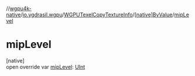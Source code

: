 //[wgpu4k-native](../../../../index.md)/[io.ygdrasil.wgpu](../../index.md)/[WGPUTexelCopyTextureInfo](../index.md)/[[native]ByValue](index.md)/[mipLevel](mip-level.md)

# mipLevel

[native]\
open override var [mipLevel](mip-level.md): [UInt](https://kotlinlang.org/api/core/kotlin-stdlib/kotlin/-u-int/index.html)